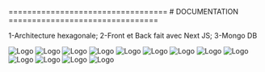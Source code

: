 ==================================   # DOCUMENTATION     ================================

1-Architecture hexagonale;
2-Front et Back fait avec Next JS;
3-Mongo DB

![Logo](img-front/img-1.png)
![Logo](img-front/img-2.png)
![Logo](img-front/img-3.png)
![Logo](img-front/img-4.png)
![Logo](img-front/img-5.png)
![Logo](img-front/img-6.png)
![Logo](img-front/img-7.png)
![Logo](img-front/img-8.png)
![Logo](img-front/img-9.png)
![Logo](img-front/img-10.png)
![Logo](img-front/img-11.png)
![Logo](img-front/img-12.png)
![Logo](img-front/img-13.png)




